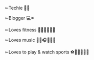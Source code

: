 ➳Techie 👨‍💻

➳Blogger 💻✒

➳Loves fitness 🏋️‍♂️🏃‍♂️🚴‍♂️

➳Loves music 👨‍🎤🎧🎼🎵🎶

➳Loves to play & watch sports ⚽️🏏🤼‍♂️⛹️‍♂️


